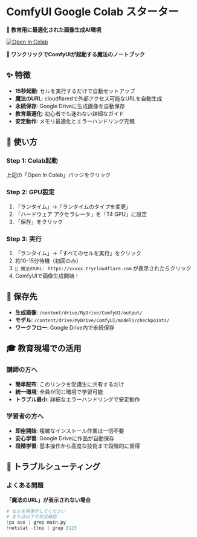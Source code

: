 # ComfyUI Google Colab スターター

**🎨 教育用に最適化された画像生成AI環境**

[![Open In Colab](https://colab.research.google.com/assets/colab-badge.svg)](https://colab.research.google.com/github/chi-saku/comfyui-google-colab-starter/blob/main/ComfyUI_for_Colab.ipynb)

**🚀 ワンクリックでComfyUIが起動する魔法のノートブック**

## ✨ 特徴

- **15秒起動**: セルを実行するだけで自動セットアップ
- **魔法のURL**: cloudflaredで外部アクセス可能なURLを自動生成
- **永続保存**: Google Driveに生成画像を自動保存
- **教育最適化**: 初心者でも迷わない詳細なガイド
- **安定動作**: メモリ最適化とエラーハンドリング完備

## 🚀 使い方

### Step 1: Colab起動
上記の「Open In Colab」バッジをクリック

### Step 2: GPU設定
1. 「ランタイム」→「ランタイムのタイプを変更」
2. 「ハードウェア アクセラレータ」を「T4 GPU」に設定
3. 「保存」をクリック

### Step 3: 実行
1. 「ランタイム」→「すべてのセルを実行」をクリック
2. 約10-15分待機（初回のみ）
3. `🎉 魔法のURL: https://xxxxx.trycloudflare.com` が表示されたらクリック
4. ComfyUIで画像生成開始！

## 📁 保存先

- **生成画像**: `/content/drive/MyDrive/ComfyUI/output/`
- **モデル**: `/content/drive/MyDrive/ComfyUI/models/checkpoints/`
- **ワークフロー**: Google Drive内で永続保存

## 🎓 教育現場での活用

### 講師の方へ
- **簡単配布**: このリンクを受講生に共有するだけ
- **統一環境**: 全員が同じ環境で学習可能
- **トラブル最小**: 詳細なエラーハンドリングで安定動作

### 学習者の方へ
- **即座開始**: 複雑なインストール作業は一切不要
- **安心学習**: Google Driveに作品が自動保存
- **段階学習**: 基本操作から高度な技術まで段階的に習得

## 🔧 トラブルシューティング

### よくある問題

**「魔法のURL」が表示されない場合**
```python
# セルを再実行してください
# または以下で状況確認
!ps aux | grep main.py
!netstat -tlnp | grep 8123
